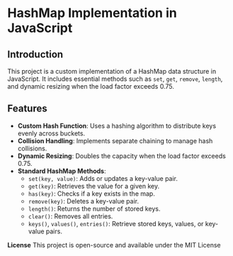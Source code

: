 # HashMap Implementation in JavaScript

## Introduction
This project is a custom implementation of a HashMap data structure in JavaScript. It includes essential methods such as `set`, `get`, `remove`, `length`, and dynamic resizing when the load factor exceeds 0.75.

## Features
- **Custom Hash Function**: Uses a hashing algorithm to distribute keys evenly across buckets.
- **Collision Handling**: Implements separate chaining to manage hash collisions.
- **Dynamic Resizing**: Doubles the capacity when the load factor exceeds 0.75.
- **Standard HashMap Methods**:
  - `set(key, value)`: Adds or updates a key-value pair.
  - `get(key)`: Retrieves the value for a given key.
  - `has(key)`: Checks if a key exists in the map.
  - `remove(key)`: Deletes a key-value pair.
  - `length()`: Returns the number of stored keys.
  - `clear()`: Removes all entries.
  - `keys()`, `values()`, `entries()`: Retrieve stored keys, values, or key-value pairs.

**License**
This project is open-source and available under the MIT License

